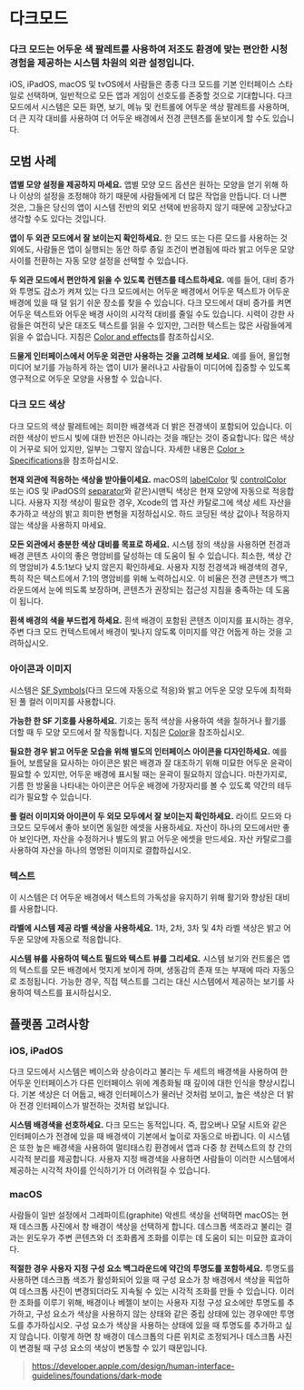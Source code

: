 # 다크모드

### 다크 모드는 어두운 색 팔레트를 사용하여 저조도 환경에 맞는 편안한 시청 경험을 제공하는 시스템 차원의 외관 설정입니다.

iOS, iPadOS, macOS 및 tvOS에서 사람들은 종종 다크 모드를 기본 인터페이스 스타일로 선택하며, 일반적으로 모든 앱과 게임이 선호도를 존중할 것으로 기대합니다. 다크 모드에서 시스템은 모든 화면, 보기, 메뉴 및 컨트롤에 어두운 색상 팔레트를 사용하며, 더 큰 지각 대비를 사용하여 더 어두운 배경에서 전경 콘텐츠를 돋보이게 할 수도 있습니다.

## 모범 사례
**앱별 모양 설정을 제공하지 마세요.** 앱별 모양 모드 옵션은 원하는 모양을 얻기 위해 하나 이상의 설정을 조정해야 하기 때문에 사람들에게 더 많은 작업을 만듭니다. 더 나쁜 것은, 그들은 당신의 앱이 시스템 전반의 외모 선택에 반응하지 않기 때문에 고장났다고 생각할 수도 있다는 것입니다.

**앱이 두 외관 모드에서 잘 보이는지 확인하세요.** 한 모드 또는 다른 모드를 사용하는 것 외에도, 사람들은 앱이 실행되는 동안 하루 종일 조건이 변경됨에 따라 밝고 어두운 모양 사이를 전환하는 자동 모양 설정을 선택할 수 있습니다.

**두 외관 모드에서 편안하게 읽을 수 있도록 컨텐츠를 테스트하세요.** 예를 들어, 대비 증가와 투명도 감소가 켜져 있는 다크 모드에서는 어두운 배경에서 어두운 텍스트가 어두운 배경에 있을 때 덜 읽기 쉬운 장소를 찾을 수 있습니다. 다크 모드에서 대비 증가를 켜면 어두운 텍스트와 어두운 배경 사이의 시각적 대비를 줄일 수도 있습니다. 시력이 강한 사람들은 여전히 낮은 대조도 텍스트를 읽을 수 있지만, 그러한 텍스트는 많은 사람들에게 읽을 수 없습니다. 지침은 [Color and effects](https://developer.apple.com/design/human-interface-guidelines/foundations/accessibility/#color-and-effects)를 참조하십시오.

**드물게 인터페이스에서 어두운 외관만 사용하는 것을 고려해 보세요.** 예를 들어, 몰입형 미디어 보기를 가능하게 하는 앱이 UI가 물러나고 사람들이 미디어에 집중할 수 있도록 영구적으로 어두운 모양을 사용할 수 있습니다.

### 다크 모드 색상
다크 모드의 색상 팔레트에는 희미한 배경색과 더 밝은 전경색이 포함되어 있습니다. 이러한 색상이 반드시 빛에 대한 반전은 아니라는 것을 깨닫는 것이 중요합니다: 많은 색상이 거꾸로 되어 있지만, 일부는 그렇지 않습니다. 자세한 내용은 [Color > Specifications](https://developer.apple.com/design/human-interface-guidelines/foundations/color/#specifications)을 참조하십시오.

**현재 외관에 적응하는 색상을 받아들이세요.** macOS의 [labelColor](https://developer.apple.com/documentation/appkit/nscolor/1534657-labelcolor) 및 [controlColor](https://developer.apple.com/documentation/appkit/nscolor/1524856-controlcolor) 또는 iOS 및 iPadOS의 [separator](https://developer.apple.com/documentation/uikit/uicolor/3173139-separator)와 같은)시맨틱 색상은 현재 모양에 자동으로 적응합니다. 사용자 지정 색상이 필요한 경우, Xcode의 앱 자산 카탈로그에 색상 세트 자산을 추가하고 색상의 밝고 희미한 변형을 지정하십시오. 하드 코딩된 색상 값이나 적응하지 않는 색상을 사용하지 마세요.

**모든 외관에서 충분한 색상 대비를 목표로 하세요.** 시스템 정의 색상을 사용하면 전경과 배경 콘텐츠 사이의 좋은 명암비를 달성하는 데 도움이 될 수 있습니다. 최소한, 색상 간의 명암비가 4.5:1보다 낮지 않은지 확인하세요. 사용자 지정 전경색과 배경색의 경우, 특히 작은 텍스트에서 7:1의 명암비를 위해 노력하십시오. 이 비율은 전경 콘텐츠가 백그라운드에서 눈에 띄도록 보장하며, 콘텐츠가 권장되는 접근성 지침을 충족하는 데 도움이 됩니다.

**흰색 배경의 색을 부드럽게 하세요.** 흰색 배경이 포함된 콘텐츠 이미지를 표시하는 경우, 주변 다크 모드 컨텍스트에서 배경이 빛나지 않도록 이미지를 약간 어둡게 하는 것을 고려하십시오.

### 아이콘과 이미지
시스템은 [SF Symbols](https://developer.apple.com/design/human-interface-guidelines/foundations/sf-symbols)(다크 모드에 자동으로 적응)와 밝고 어두운 모양 모두에 최적화된 풀 컬러 이미지를 사용합니다.

**가능한 한 SF 기호를 사용하세요.** 기호는 동적 색상을 사용하여 색을 칠하거나 활기를 더할 때 두 모양 모드에서 잘 작동합니다. 지침은 [Color](https://developer.apple.com/design/human-interface-guidelines/foundations/color)을 참조하십시오.

**필요한 경우 밝고 어두운 모습을 위해 별도의 인터페이스 아이콘을 디자인하세요.** 예를 들어, 보름달을 묘사하는 아이콘은 밝은 배경과 잘 대조하기 위해 미묘한 어두운 윤곽이 필요할 수 있지만, 어두운 배경에 표시될 때는 윤곽이 필요하지 않습니다. 마찬가지로, 기름 한 방울을 나타내는 아이콘은 어두운 배경에 가장자리를 볼 수 있도록 약간의 테두리가 필요할 수 있습니다. 

**풀 컬러 이미지와 아이콘이 두 외모 모두에서 잘 보이는지 확인하세요.** 라이트 모드와 다크모드 모두에서 좋아 보이면 동일한 에셋을 사용하세요. 자산이 하나의 모드에서만 좋아 보인다면, 자산을 수정하거나 별도의 밝고 어두운 에셋을 만드세요. 자산 카탈로그를 사용하여 자산을 하나의 명명된 이미지로 결합하십시오.

### 텍스트
이 시스템은 더 어두운 배경에서 텍스트의 가독성을 유지하기 위해 활기와 향상된 대비를 사용합니다.

**라벨에 시스템 제공 라벨 색상을 사용하세요.** 1차, 2차, 3차 및 4차 라벨 색상은 밝고 어두운 모양에 자동으로 적응합니다.

**시스템 뷰를 사용하여 텍스트 필드와 텍스트 뷰를 그리세요.** 시스템 보기와 컨트롤은 앱의 텍스트를 모든 배경에서 멋지게 보이게 하며, 생동감의 존재 또는 부재에 따라 자동으로 조정됩니다. 가능한 경우, 직접 텍스트를 그리는 대신 시스템에서 제공하는 보기를 사용하여 텍스트를 표시하십시오.

## 플랫폼 고려사항

### iOS, iPadOS
다크 모드에서 시스템은 베이스와 상승이라고 불리는 두 세트의 배경색을 사용하여 한 어두운 인터페이스가 다른 인터페이스 위에 계층화될 때 깊이에 대한 인식을 향상시킵니다. 기본 색상은 더 어둡고, 배경 인터페이스가 물러난 것처럼 보이고, 높은 색상은 더 밝아 전경 인터페이스가 발전하는 것처럼 보입니다.

**시스템 배경색을 선호하세요.** 다크 모드는 동적입니다. 즉, 팝오버나 모달 시트와 같은 인터페이스가 전경에 있을 때 배경색이 기본에서 높이로 자동으로 바뀝니다. 이 시스템은 또한 높은 배경색을 사용하여 멀티태스킹 환경에서 앱과 다중 창 컨텍스트의 창 간의 시각적 분리를 제공합니다. 사용자 지정 배경색을 사용하면 사람들이 이러한 시스템에서 제공하는 시각적 차이를 인식하기가 더 어려워질 수 있습니다.

### macOS
사람들이 일반 설정에서 그레파이트(graphite) 악센트 색상을 선택하면 macOS는 현재 데스크톱 사진에서 창 배경이 색상을 선택하게 합니다. 데스크톱 색조라고 불리는 결과는 윈도우가 주변 콘텐츠와 더 조화롭게 조화를 이루는 데 도움이 되는 미묘한 효과이다.

**적절한 경우 사용자 지정 구성 요소 백그라운드에 약간의 투명도를 포함하세요.** 투명도를 사용하면 데스크톱 색조가 활성화되어 있을 때 구성 요소가 창 배경에서 색상을 픽업하여 데스크톱 사진이 변경되더라도 지속될 수 있는 시각적 조화를 만들 수 있습니다. 이러한 조화를 이루기 위해, 배경이나 베젤이 보이는 사용자 지정 구성 요소에만 투명도를 추가하고, 구성 요소가 색상을 사용하지 않는 상태와 같은 중립 상태에 있는 경우에만 투명도를 추가하십시오. 구성 요소가 색상을 사용하는 상태에 있을 때 투명도를 추가하고 싶지 않습니다. 이렇게 하면 창 배경이 데스크톱의 다른 위치로 조정되거나 데스크톱 사진이 변경될 때 구성 요소의 색상이 변동할 수 있기 때문입니다.

> https://developer.apple.com/design/human-interface-guidelines/foundations/dark-mode